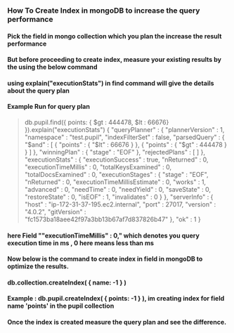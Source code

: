 ### How To Create Index in mongoDB to increase the query performance

#### Pick the field in mongo collection which you plan the increase the result performance

#### But before proceeding to create index, measure your existing results by the using the below command

#### using explain("executionStats") in find command will give the details about the query plan

#### Example Run for query plan

> db.pupil.find({ points: { $gt : 444478, $lt : 66676} }).explain("executionStats")
{
        "queryPlanner" : {
                "plannerVersion" : 1,
                "namespace" : "test.pupil",
                "indexFilterSet" : false,
                "parsedQuery" : {
                        "$and" : [
                                {
                                        "points" : {
                                                "$lt" : 66676
                                        }
                                },
                                {
                                        "points" : {
                                                "$gt" : 444478
                                        }
                                }
                        ]
                },
                "winningPlan" : {
                        "stage" : "EOF"
                },
                "rejectedPlans" : [ ]
        },
        "executionStats" : {
                "executionSuccess" : true,
                "nReturned" : 0,
                "executionTimeMillis" : 0,
                "totalKeysExamined" : 0,
                "totalDocsExamined" : 0,
                "executionStages" : {
                        "stage" : "EOF",
                        "nReturned" : 0,
                        "executionTimeMillisEstimate" : 0,
                        "works" : 1,
                        "advanced" : 0,
                        "needTime" : 0,
                        "needYield" : 0,
                        "saveState" : 0,
                        "restoreState" : 0,
                        "isEOF" : 1,
                        "invalidates" : 0
                }
        },
        "serverInfo" : {
                "host" : "ip-172-31-37-195.ec2.internal",
                "port" : 27017,
                "version" : "4.0.2",
                "gitVersion" : "fc1573ba18aee42f97a3bb13b67af7d837826b47"
        },
        "ok" : 1
}

#### here Field ""executionTimeMillis" : 0," which denotes you query execution time in ms , 0 here means less than ms


#### Now below is the command to create index in field in mongoDB to optimize the results.

#### db.collection.createIndex( { name: -1 } )

#### Example : db.pupil.createIndex( { points: -1 } ), im creating index for field name 'points' in the pupil collection

#### Once the index is created measure the query plan and see the difference.
